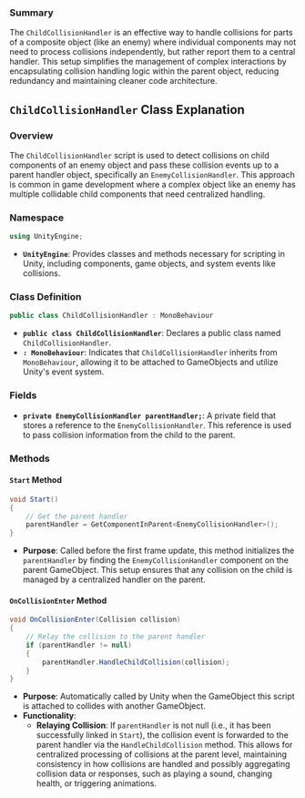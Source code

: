 ### Summary

The `ChildCollisionHandler` is an effective way to handle collisions for parts of a composite object (like an enemy) where individual components may not need to process collisions independently, but rather report them to a central handler. This setup simplifies the management of complex interactions by encapsulating collision handling logic within the parent object, reducing redundancy and maintaining cleaner code architecture.

## `ChildCollisionHandler` Class Explanation

### Overview

The `ChildCollisionHandler` script is used to detect collisions on child components of an enemy object and pass these collision events up to a parent handler object, specifically an `EnemyCollisionHandler`. This approach is common in game development where a complex object like an enemy has multiple collidable child components that need centralized handling.

### Namespace

```C#
using UnityEngine;
```

- **`UnityEngine`**: Provides classes and methods necessary for scripting in Unity, including components, game objects, and system events like collisions.

### Class Definition

```C#
public class ChildCollisionHandler : MonoBehaviour
```

- **`public class ChildCollisionHandler`**: Declares a public class named `ChildCollisionHandler`.
- **`: MonoBehaviour`**: Indicates that `ChildCollisionHandler` inherits from `MonoBehaviour`, allowing it to be attached to GameObjects and utilize Unity's event system.

### Fields

- **`private EnemyCollisionHandler parentHandler;`**: A private field that stores a reference to the `EnemyCollisionHandler`. This reference is used to pass collision information from the child to the parent.

### Methods

#### `Start` Method

```C#
void Start()
{
    // Get the parent handler
    parentHandler = GetComponentInParent<EnemyCollisionHandler>();
}
```

- **Purpose**: Called before the first frame update, this method initializes the `parentHandler` by finding the `EnemyCollisionHandler` component on the parent GameObject. This setup ensures that any collision on the child is managed by a centralized handler on the parent.

#### `OnCollisionEnter` Method

```C#
void OnCollisionEnter(Collision collision)
{
    // Relay the collision to the parent handler
    if (parentHandler != null)
    {
        parentHandler.HandleChildCollision(collision);
    }
}
```

- **Purpose**: Automatically called by Unity when the GameObject this script is attached to collides with another GameObject.
- **Functionality**:
    - **Relaying Collision**: If `parentHandler` is not null (i.e., it has been successfully linked in `Start`), the collision event is forwarded to the parent handler via the `HandleChildCollision` method. This allows for centralized processing of collisions at the parent level, maintaining consistency in how collisions are handled and possibly aggregating collision data or responses, such as playing a sound, changing health, or triggering animations.